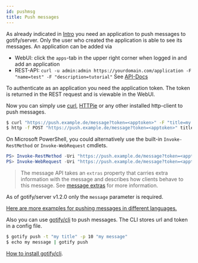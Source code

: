 ```yaml
---
id: pushmsg
title: Push messages
---
```


As already indicated in [Intro](index.md) you need an application to push messages to gotify/server. Only the user who created the application is able to see its messages.
An application can be added via

- WebUI: click the `apps`-tab in the upper right corner when logged in and add an application
- REST-API: `curl -u admin:admin https://yourdomain.com/application -F "name=test" -F "description=tutorial"`
  See [API-Docs](https://gotify.github.io/api-docs/)

To authenticate as an application you need the application token.
The token is returned in the REST request and is viewable in the WebUI.

Now you can simply use [curl](https://curl.haxx.se/), [HTTPie](https://httpie.org/) or any other installed http-client to push messages.

```bash
$ curl "https://push.example.de/message?token=<apptoken>" -F "title=my title" -F "message=my message" -F "priority=5"
$ http -f POST "https://push.example.de/message?token=<apptoken>" title="my title" message="my message" priority="5"
```

On Microsoft PowerShell, you could alternatively use the built-in `Invoke-RestMethod` or `Invoke-WebRequest` cmdlets.

```powershell
PS> Invoke-RestMethod -Uri "https://push.example.de/message?token=<apptoken>" -Method POST -Body @{title="my title"; message="my message"; priority=5} # return is automatically parsed into a PowerShell object
PS> Invoke-WebRequest -Uri "https://push.example.de/message?token=<apptoken>" -Method POST -Body @{title="my title"; message="my message"; priority=5} # return is as raw response
```

> The message API takes an `extras` property that carries extra information with the message and describes how clients behave to this message.
> See [message extras](msgextras.md) for more information.

As of gotify/server v1.2.0 only the `message` parameter is required.

[Here are more examples for pushing messages in different languages.](more-pushmsg.md)

Also you can use [gotify/cli](https://github.com/gotify/cli) to push messages.
The CLI stores url and token in a config file.

```bash
$ gotify push -t "my title" -p 10 "my message"
$ echo my message | gotify push
```

[How to install gotify/cli](https://github.com/gotify/cli).
